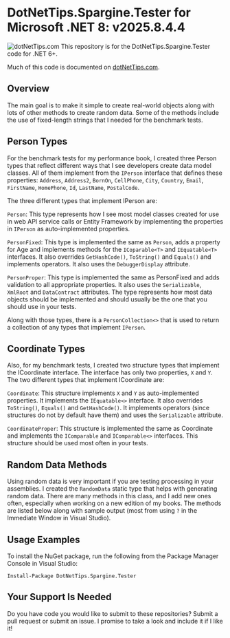 # DotNetTips.Spargine.Tester for Microsoft .NET 8: v2025.8.4.4 

![dotNetTips.com](https://dotnettips.files.wordpress.com/2018/03/cropped-rtw-dotnettips-com-logo05x1.png)
This repository is for the DotNetTips.Spargine.Tester code for .NET 6+.

Much of this code is documented on <a href="https://dotnettips.wordpress.com/tag/dotnettips-utility/" target="_blank">dotNetTips.com</a>.

## Overview
The main goal is to make it simple to create real-world objects along with lots of other methods to create random data. Some of the methods include the use of fixed-length strings that I needed for the benchmark tests.  
## Person Types
For the benchmark tests for my performance book, I created three Person types that reflect different ways that I see developers create data model classes. All of them implement from the `IPerson` interface that defines these properties: `Address`, `Address2`, `BornOn`, `CellPhone`, `City`, `Country`, `Email`, `FirstName`, `HomePhone`, `Id`, `LastName`, `PostalCode`.

The three different types that implement IPerson are:

`Person`: This type represents how I see most model classes created for use in web API service calls or Entity Framework by implementing the properties in `IPerson` as auto-implemented properties.

`PersonFixed`: This type is implemented the same as `Person`, adds a property for Age and implements methods for the `ICoparable<T>` and `IEquatable<T>` interfaces. It also overrides `GetHashCode()`, `ToString()` and `Equals()` and implements operators. It also uses the `DebuggerDisplay` attribute.

`PersonProper`: This type is implemented the same as PersonFixed and adds validation to all appropriate properties. It also uses the `Serializable`, `XmlRoot` and `DataContract` attributes. The type represents how most data objects should be implemented and should usually be the one that you should use in your tests. 

Along with those types, there is a `PersonCollection<>` that is used to return a collection of any types that implement `IPerson`.

## Coordinate Types

Also, for my benchmark tests, I created two structure types that implement the ICoordinate interface. The interface has only two properties, `X` and `Y`. The two different types that implement ICoordinate are:

`Coordinate`: This structure implements `X` and `Y` as auto-implemented properties. It implements the `IEquatable<>` interface. It also overrides `ToString()`, `Equals()` and `GetHashCode()`. It implements operators (since structures do not by default have them) and uses the `Serializable` attribute.

`CoordinateProper`: This structure is implemented the same as Coordinate and implements the `IComparable` and `IComparable<>` interfaces. This structure should be used most often in your tests.

## Random Data Methods
Using random data is very important if you are testing processing in your assemblies. I created the `RandomData` static type that helps with generating random data. There are many methods in this class, and I add new ones often, especially when working on a new edition of my books. The methods are listed below along with sample output (most from using `?` in the Immediate Window in Visual Studio).


## Usage Examples
To install the NuGet package, run the following from the Package Manager Console in Visual Studio:

`Install-Package DotNetTips.Spargine.Tester`

## Your Support Is Needed
Do you have code you would like to submit to these repositories? Submit a pull request or submit an issue. I promise to take a look and include it if I like it!
